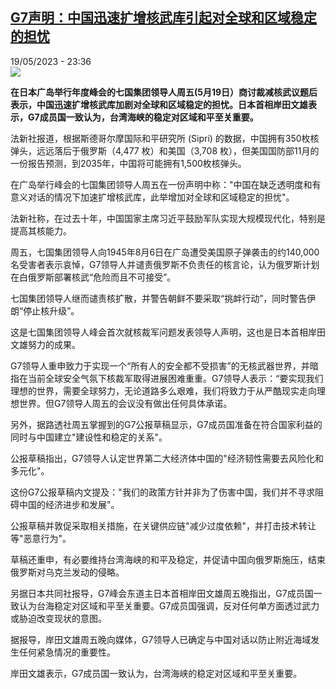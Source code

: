 <!--1684532703000-->
[G7声明：中国迅速扩增核武库引起对全球和区域稳定的担忧](https://www.rfi.fr/cn/%E4%B8%AD%E5%9B%BD/20230519-g7%E5%A3%B0%E6%98%8E-%E4%B8%AD%E5%9B%BD%E8%BF%85%E9%80%9F%E6%89%A9%E5%A2%9E%E6%A0%B8%E6%AD%A6%E5%BA%93%E5%BC%95%E8%B5%B7%E5%AF%B9%E5%85%A8%E7%90%83%E5%92%8C%E5%8C%BA%E5%9F%9F%E7%A8%B3%E5%AE%9A%E7%9A%84%E6%8B%85%E5%BF%A7)
------

<div>19/05/2023 - 23:36</div><img src="https://s.rfi.fr/media/display/f4f2b2c6-f659-11ed-8a37-005056bfb2b6/w:1280/p:16x9/2023-05-19T114537Z_229939112_RC2M11A1W746_RTRMADP_3_G7-SUMMIT.JPG"><p><strong>在日本广岛举行年度峰会的七国集团领导人周五(5月19日）商讨裁减核武议题后表示，中国迅速扩增核武库加剧对全球和区域稳定的担忧。日本首相岸田文雄表示，G7成员国一致认为，台湾海峡的稳定对区域和平至关重要。                    </strong></p><div><p>法新社报道，根据斯德哥尔摩国际和平研究所 (Sipri) 的数据，中国拥有350枚核弹头，远远落后于俄罗斯（4,477 枚）和美国（3,708 枚），但美国国防部11月的一份报告预测，到2035年，中国将可能拥有1,500枚核弹头。</p><p>在广岛举行峰会的七国集团领导人周五在一份声明中称："中国在缺乏透明度和有意义对话的情况下加速扩增核武库，此举增加对全球和区域稳定的担忧"。</p><p>法新社称，在过去十年，中国国家主席习近平鼓励军队实现大规模现代化，特别是提高其核能力。</p><p>周五，七国集团领导人向1945年8月6日在广岛遭受美国原子弹袭击的约140,000名受害者表示哀悼，G7领导人并谴责俄罗斯不负责任的核言论，认为俄罗斯计划在白俄罗斯部署核武“危险而且不可接受”。</p><p>七国集团领导人继而谴责核扩散，并警告朝鲜不要采取“挑衅行动”，同时警告伊朗“停止核升级”。</p><p>这是七国集团领导人峰会首次就核裁军问题发表领导人声明，这也是日本首相岸田文雄努力的成果。</p><p>G7领导人重申致力于实现一个“所有人的安全都不受损害”的无核武器世界，并暗指在当前全球安全气氛下核裁军取得进展困难重重。G7领导人表示：“要实现我们理想的世界，需要全球努力，无论道路多么艰难，我们将致力于从严酷现实走向理想世界。但G7领导人周五的会议没有做出任何具体承诺。</p><p>另外，据路透社周五掌握到的G7公报草稿显示，G7成员国准备在符合国家利益的同时与中国建立"建设性和稳定的关系"。</p><p>公报草稿指出，G7领导人认定世界第二大经济体中国的"经济韧性需要去风险化和多元化"。</p><p>这份G7公报草稿内文提及："我们的政策方针并非为了伤害中国，我们并不寻求阻碍中国的经济进步和发展"。</p><p>公报草稿并敦促采取相关措施，在关键供应链"减少过度依赖"，并打击技术转让等"恶意行为"。</p><p>草稿还重申，有必要维持台湾海峡的和平及稳定，并促请中国向俄罗斯施压，结束俄罗斯对乌克兰发动的侵略。</p><p>另据日本共同社报导，G7峰会东道主日本首相岸田文雄周五晚指出，G7成员国一致认为台海稳定对区域和平至关重要。G7成员国强调，反对任何单方面透过武力或胁迫改变现状的意图。</p><p>据报导，岸田文雄周五晚向媒体，G7领导人已确定与中国对话以防止附近海域发生任何紧急情况的重要性。</p><p>岸田文雄表示，G7成员国一致认为，台湾海峡的稳定对区域和平至关重要。</p><div data-selfpromo-newsletter></div><div data-selfpromo-app></div></div>
